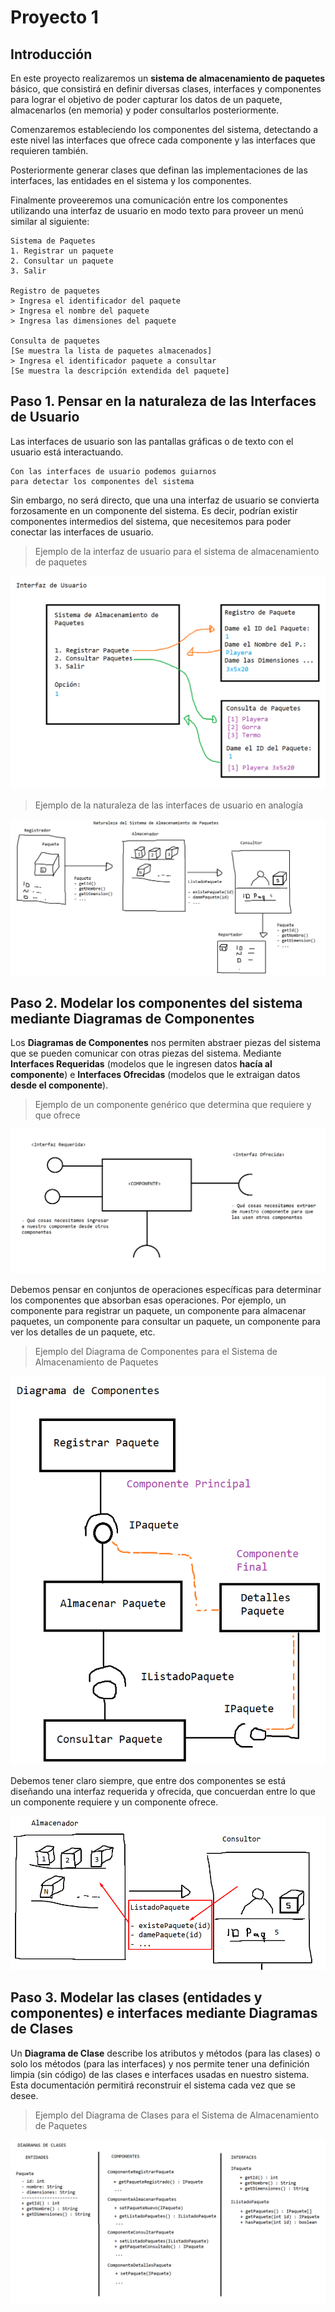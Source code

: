 # Proyecto 1

## Introducción

En este proyecto realizaremos un **sistema de almacenamiento de paquetes** básico, 
que consistirá en definir diversas clases, interfaces y componentes para lograr el objetivo
de poder capturar los datos de un paquete, almacenarlos (en memoria) y poder consultarlos
posteriormente.

Comenzaremos estableciendo los componentes del sistema, detectando a este nivel las
interfaces que ofrece cada componente y las interfaces que requieren también.

Posteriormente generar clases que definan las implementaciones de las interfaces,
las entidades en el sistema y los componentes.

Finalmente proveeremos una comunicación entre los componentes utilizando una interfaz de usuario
en modo texto para proveer un menú similar al siguiente:

    Sistema de Paquetes
    1. Registrar un paquete
    2. Consultar un paquete
    3. Salir

    Registro de paquetes
    > Ingresa el identificador del paquete
    > Ingresa el nombre del paquete
    > Ingresa las dimensiones del paquete
    
    Consulta de paquetes
    [Se muestra la lista de paquetes almacenados]
    > Ingresa el identificador paquete a consultar
    [Se muestra la descripción extendida del paquete]

## Paso 1. Pensar en la naturaleza de las Interfaces de Usuario

Las interfaces de usuario son las pantallas gráficas o de texto con
el usuario está interactuando. 

    Con las interfaces de usuario podemos guiarnos
    para detectar los componentes del sistema

Sin embargo, no será directo, que una una interfaz de usuario se
convierta forzosamente en un componente del sistema. Es decir,
podrían existir componentes intermedios del sistema, que necesitemos
para poder conectar las interfaces de usuario.

> Ejemplo de la interfaz de usuario para el sistema de almacenamiento de paquetes

![f1.1](./figuras/f1.1.png)

> Ejemplo de la naturaleza de las interfaces de usuario en analogía

![f1.2](./figuras/f1.2.png)

## Paso 2. Modelar los componentes del sistema mediante Diagramas de Componentes

Los **Diagramas de Componentes** nos permiten abstraer piezas del sistema
que se pueden comunicar con otras piezas del sistema. Mediante
**Interfaces Requeridas** (modelos que le ingresen datos **hacía al componente**)
e **Interfaces Ofrecidas** (modelos que le extraigan datos **desde el componente**).

> Ejemplo de un componente genérico que determina que requiere y que ofrece

![f1.3](./figuras/f1.3.png)

Debemos pensar en conjuntos de operaciones específicas para determinar los componentes
que absorban esas operaciones. Por ejemplo, un componente para registrar un paquete,
un componente para almacenar paquetes, un componente para consultar un paquete,
un componente para ver los detalles de un paquete, etc.

> Ejemplo del Diagrama de Componentes para el Sistema de Almacenamiento de Paquetes

![f1.4](./figuras/f1.4.png)

Debemos tener claro siempre, que entre dos componentes se está diseñando una interfaz
requerida y ofrecida, que concuerdan entre lo que un componente requiere y un componente ofrece.

![f1.5](./figuras/f1.5.png)

## Paso 3. Modelar las clases (entidades y componentes) e interfaces mediante Diagramas de Clases

Un **Diagrama de Clase** describe los atributos y métodos (para las clases) o 
solo los métodos (para las interfaces) y nos permite tener una definición limpia (sin código)
de las clases e interfaces usadas en nuestro sistema. Esta documentación permitirá reconstruir el sistema
cada vez que se desee.

> Ejemplo del Diagrama de Clases para el Sistema de Almacenamiento de Paquetes

![f1.6](./figuras/f1.6.png)



